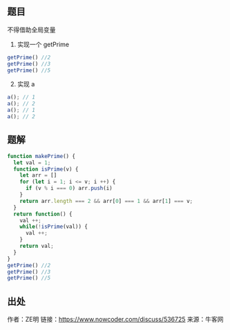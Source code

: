## 题目
不得借助全局变量
1. 实现一个 getPrime 
```js
getPrime() //2
getPrime() //3
getPrime() //5
```

2. 实现 a
```js
a(); // 1
a(); // 2
a(); // 1
a(); // 2
```

## 题解
```js
function makePrime() {
  let val = 1;
  function isPrime(v) {
    let arr = []
    for (let i = 1; i <= v; i ++) {
      if (v % i === 0) arr.push(i)
    }
    return arr.length === 2 && arr[0] === 1 && arr[1] === v;
  }
  return function() {
    val ++;
    while(!isPrime(val)) {
      val ++;
    }
    return val;
  }
}
getPrime() //2
getPrime() //3
getPrime() //5
```


## 出处

作者：ZE明
链接：https://www.nowcoder.com/discuss/536725
来源：牛客网